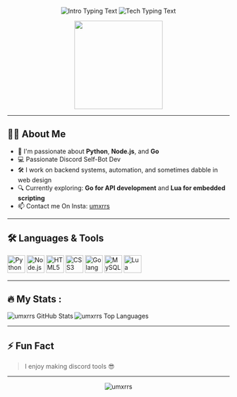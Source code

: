 <p align="center">
  <img src="https://readme-typing-svg.herokuapp.com/?font=Fira+Code&duration=2000&pause=500&color=FF00FF&center=true&vCenter=true&width=435&lines=Hey%2C+I'm+Umar+(umxrrs)!" alt="Intro Typing Text" />
  <img src="https://readme-typing-svg.herokuapp.com/?font=Fira+Code&duration=2000&pause=500&color=00FF00&center=true&vCenter=true&width=435&lines=Python+%7C+Node.js+%7C+Go+%7C+Lua+Dev" alt="Tech Typing Text" />
</p>

<p align="center">
  <img src="https://camo.githubusercontent.com/9939f57a40461f1f7d5ee9c81e8f4634eb6a9339f5a3ced15f2ce471bb18b49b/68747470733a2f2f6d656469612e67697068792e636f6d2f6d656469612f4d3967624264396e6244724f5475314d71782f67697068792e676966" width="200" />
</p>

---

## 🙋‍♂️ About Me

- 🧠 I'm passionate about **Python**, **Node.js**, and **Go**
- 💻 Passionate Discord Self-Bot Dev
- 🛠️ I work on backend systems, automation, and sometimes dabble in web design
- 🔍 Currently exploring: **Go for API development** and **Lua for embedded scripting**
- 📫 Contact me On Insta: [umxrrs](https://www.instagram.com/umxrrs_/)

---


## 🛠️ Languages & Tools

<p>
  <img src="https://cdn.jsdelivr.net/gh/devicons/devicon/icons/python/python-original.svg" width="40" title="Python" />
  <img src="https://cdn.jsdelivr.net/gh/devicons/devicon/icons/nodejs/nodejs-original.svg" width="40" title="Node.js" />
  <img src="https://cdn.jsdelivr.net/gh/devicons/devicon/icons/html5/html5-original.svg" width="40" title="HTML5" />
  <img src="https://cdn.jsdelivr.net/gh/devicons/devicon/icons/css3/css3-original.svg" width="40" title="CSS3" />
  <img src="https://cdn.jsdelivr.net/gh/devicons/devicon/icons/go/go-original.svg" width="40" title="Golang" />
  <img src="https://cdn.jsdelivr.net/gh/devicons/devicon/icons/mysql/mysql-original.svg" width="40" title="MySQL" />
  <img src="https://upload.wikimedia.org/wikipedia/commons/c/cf/Lua-Logo.svg" width="40" title="Lua" />
</p>

---


## 🔥 My Stats :

<img align="left" alt="umxrrs GitHub Stats" src="https://github-readme-stats.vercel.app/api?username=umxrrs&count_private=true&show_icons=true&theme=radical" />

<img align="" alt="umxrrs Top Languages" src="https://github-readme-stats.vercel.app/api/top-langs/?username=umxrrs&layout=compact&theme=vision-friendly-dark" />
<br />



---

## ⚡ Fun Fact

> I enjoy making discord tools 😎

---

<p align="center">
  <img src="https://komarev.com/ghpvc/?username=umxrrs&label=Profile%20views&color=0e75b6&style=flat" alt="umxrrs" />
</p>

